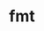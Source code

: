 ---
title: "fmt"
layout: cache
categories: [package, develop]
meta: {"versions": ["10.0.0", "8.1.1", "9.1.0"], "compilers": ["gcc@=11.1.0", "gcc@=7.5.0"], "oss": ["ubuntu18.04", "ubuntu20.04"], "platforms": ["linux"], "targets": ["x86_64", "x86_64_v3"], "stacks": ["e4s", "radiuss", "root"], "num_specs": 6, "num_specs_by_stack": {"root": 6, "radiuss": 4, "e4s": 2}}
spec_details: [{"hash": "ftwaxlt7eznmituqamfquhtysf5bfl2t", "compiler": "gcc@=7.5.0", "versions": ["8.1.1"], "os": "ubuntu18.04", "platform": "linux", "target": "x86_64", "variants": ["build_type=RelWithDebInfo", "cxxstd=11", "~ipo", "+pic", "~shared"], "stacks": ["root", "radiuss"], "size": "-", "tarball": "https://binaries.spack.io/develop/build_cache/linux-ubuntu18.04-x86_64/gcc-7.5.0/fmt-8.1.1/linux-ubuntu18.04-x86_64-gcc-7.5.0-fmt-8.1.1-ftwaxlt7eznmituqamfquhtysf5bfl2t.spack"}, {"hash": "vaug7qqibk7fdcbbspyrypqwokpv7f3g", "compiler": "gcc@=7.5.0", "versions": ["8.1.1"], "os": "ubuntu18.04", "platform": "linux", "target": "x86_64", "variants": ["build_type=RelWithDebInfo", "cxxstd=11", "~ipo", "+pic", "~shared"], "stacks": ["root", "radiuss"], "size": "-", "tarball": "https://binaries.spack.io/develop/build_cache/linux-ubuntu18.04-x86_64/gcc-7.5.0/fmt-8.1.1/linux-ubuntu18.04-x86_64-gcc-7.5.0-fmt-8.1.1-vaug7qqibk7fdcbbspyrypqwokpv7f3g.spack"}, {"hash": "qxpcjzttaxll3x2ylf7sivzrba52hiis", "compiler": "gcc@=7.5.0", "versions": ["8.1.1"], "os": "ubuntu18.04", "platform": "linux", "target": "x86_64", "variants": ["build_type=RelWithDebInfo", "cxxstd=11", "~ipo", "+pic", "~shared"], "stacks": ["root", "radiuss"], "size": "-", "tarball": "https://binaries.spack.io/develop/build_cache/linux-ubuntu18.04-x86_64/gcc-7.5.0/fmt-8.1.1/linux-ubuntu18.04-x86_64-gcc-7.5.0-fmt-8.1.1-qxpcjzttaxll3x2ylf7sivzrba52hiis.spack"}, {"hash": "ei4362e6jciig235uiqrswn2z4ze7ef6", "compiler": "gcc@=7.5.0", "versions": ["8.1.1"], "os": "ubuntu18.04", "platform": "linux", "target": "x86_64", "variants": ["build_type=RelWithDebInfo", "cxxstd=11", "~ipo", "+pic", "~shared"], "stacks": ["root", "radiuss"], "size": "-", "tarball": "https://binaries.spack.io/develop/build_cache/linux-ubuntu18.04-x86_64/gcc-7.5.0/fmt-8.1.1/linux-ubuntu18.04-x86_64-gcc-7.5.0-fmt-8.1.1-ei4362e6jciig235uiqrswn2z4ze7ef6.spack"}, {"hash": "l32bdk6lcsvrtnfjsuo4ubmhzcptqr2z", "compiler": "gcc@=11.1.0", "versions": ["9.1.0"], "os": "ubuntu20.04", "platform": "linux", "target": "x86_64_v3", "variants": ["build_system=cmake", "build_type=RelWithDebInfo", "cxxstd=11", "generator=make", "~ipo", "patches=08fb707", "+pic", "~shared"], "stacks": ["root", "e4s"], "size": "-", "tarball": "https://binaries.spack.io/develop/build_cache/linux-ubuntu20.04-x86_64_v3/gcc-11.1.0/fmt-9.1.0/linux-ubuntu20.04-x86_64_v3-gcc-11.1.0-fmt-9.1.0-l32bdk6lcsvrtnfjsuo4ubmhzcptqr2z.spack"}, {"hash": "zqu2tbrt7zwcmmdbfqm2n6ozwg5fd4d3", "compiler": "gcc@=11.1.0", "versions": ["10.0.0"], "os": "ubuntu20.04", "platform": "linux", "target": "x86_64_v3", "variants": ["build_system=cmake", "build_type=Release", "cxxstd=11", "generator=make", "~ipo", "+pic", "~shared"], "stacks": ["root", "e4s"], "size": "-", "tarball": "https://binaries.spack.io/develop/build_cache/linux-ubuntu20.04-x86_64_v3/gcc-11.1.0/fmt-10.0.0/linux-ubuntu20.04-x86_64_v3-gcc-11.1.0-fmt-10.0.0-zqu2tbrt7zwcmmdbfqm2n6ozwg5fd4d3.spack"}]
---